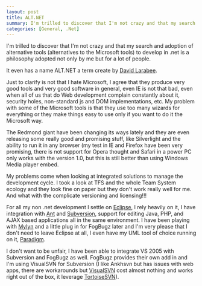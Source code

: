 ```yaml
---
layout: post
title: ALT.NET
summary: I'm trilled to discover that I'm not crazy and that my search and adoption of alternative tools (alternatives to the Microsoft tools) to develop in .net is a philosophy adopted not only by me but for a lot of people. It even has a name ALT.NET.
categories: [General, .Net]
---
```


I'm trilled to discover that I'm not crazy and that my search and adoption of alternative tools (alternatives to the Microsoft tools) to develop in .net is a philosophy adopted not only by me but for a lot of people.

It even has a name ALT.NET a term create by [David Larabee](http://laribee.com).

Just to clarify is not that I hate Microsoft, I agree that they produce very good tools and very good software in general, even IE is not that bad, even when all of us that do Web development complain constantly about it, security holes, non-standard js and DOM implementations, etc. My problem with some of the Microsoft tools is that they use too many wizards for everything or they make things easy to use only if you want to do it the Microsoft way.

The Redmond giant have been changing its ways lately and they are even releasing some really good and promising stuff, like Silverlight and the ability to run it in any browser (my test in IE and Firefox have been very promising, there is not support for Opera thought and Safari in a power PC only works with the version 1.0, but this is still better than using Windows Media player embed.

My problems come when looking at integrated solutions to manage the development cycle. I took a look at TFS and the whole Team System ecology and they look fine on paper but they don't work really well for me. And what with the complicate versioning and licensing!!!

For all my non .net development I settle on <a target="_blank" href="http://www.eclipse.org">Eclipse</a>, I rely heavily on it, I have integration with <a target="_blank" href="http://ant.apache.org">Ant</a> and <a target="_blank" href="http://subversion.tigris.org">Subversion</a>, support for editing Java, PHP, and AJAX based applications all in the same environment. I have been playing with <a target="_blank" href="http://www.eclipse.org/mylyn/">Mylyn</a> and a little plug in for FogBugz later and I'm very please that I don't need to leave Eclipse at all, I even have my UML tool of choice running on it, <a target="_blank" href="http://www.visual-paradigm.com">Paradigm</a>.

I don't want to be unfair, I have been able to integrate VS 2005 with Subversion and FogBugz as well. FogBugz provides their own add in and I'm using VisualSVN for Subversion (I like Ankhsvn but has issues with web apps, there are workarounds but <a target="_blank" href="http://www.visualsvn.com">VisualSVN</a> cost almost nothing and works right out of the box, it leverage <a target="_blank" href="http://tortoisesvn.tigris.org">TortoiseSVN</a>).
